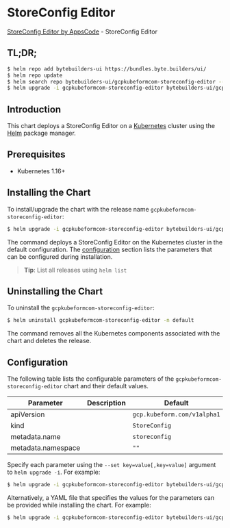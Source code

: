 # StoreConfig Editor

[StoreConfig Editor by AppsCode](https://byte.builders) - StoreConfig Editor

## TL;DR;

```bash
$ helm repo add bytebuilders-ui https://bundles.byte.builders/ui/
$ helm repo update
$ helm search repo bytebuilders-ui/gcpkubeformcom-storeconfig-editor --version=v0.4.16
$ helm upgrade -i gcpkubeformcom-storeconfig-editor bytebuilders-ui/gcpkubeformcom-storeconfig-editor -n default --create-namespace --version=v0.4.16
```

## Introduction

This chart deploys a StoreConfig Editor on a [Kubernetes](http://kubernetes.io) cluster using the [Helm](https://helm.sh) package manager.

## Prerequisites

- Kubernetes 1.16+

## Installing the Chart

To install/upgrade the chart with the release name `gcpkubeformcom-storeconfig-editor`:

```bash
$ helm upgrade -i gcpkubeformcom-storeconfig-editor bytebuilders-ui/gcpkubeformcom-storeconfig-editor -n default --create-namespace --version=v0.4.16
```

The command deploys a StoreConfig Editor on the Kubernetes cluster in the default configuration. The [configuration](#configuration) section lists the parameters that can be configured during installation.

> **Tip**: List all releases using `helm list`

## Uninstalling the Chart

To uninstall the `gcpkubeformcom-storeconfig-editor`:

```bash
$ helm uninstall gcpkubeformcom-storeconfig-editor -n default
```

The command removes all the Kubernetes components associated with the chart and deletes the release.

## Configuration

The following table lists the configurable parameters of the `gcpkubeformcom-storeconfig-editor` chart and their default values.

|     Parameter      | Description |                Default                 |
|--------------------|-------------|----------------------------------------|
| apiVersion         |             | <code>gcp.kubeform.com/v1alpha1</code> |
| kind               |             | <code>StoreConfig</code>               |
| metadata.name      |             | <code>storeconfig</code>               |
| metadata.namespace |             | <code>""</code>                        |


Specify each parameter using the `--set key=value[,key=value]` argument to `helm upgrade -i`. For example:

```bash
$ helm upgrade -i gcpkubeformcom-storeconfig-editor bytebuilders-ui/gcpkubeformcom-storeconfig-editor -n default --create-namespace --version=v0.4.16 --set apiVersion=gcp.kubeform.com/v1alpha1
```

Alternatively, a YAML file that specifies the values for the parameters can be provided while
installing the chart. For example:

```bash
$ helm upgrade -i gcpkubeformcom-storeconfig-editor bytebuilders-ui/gcpkubeformcom-storeconfig-editor -n default --create-namespace --version=v0.4.16 --values values.yaml
```
